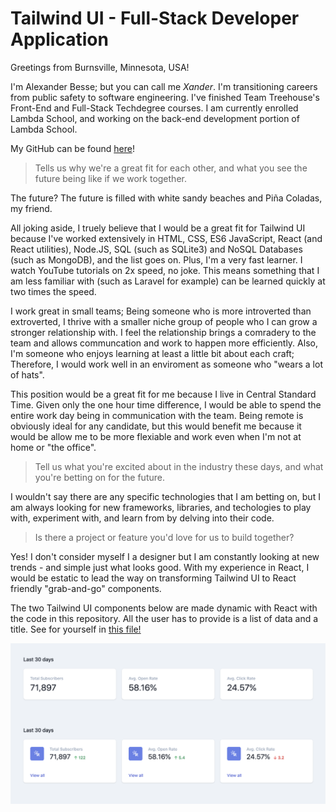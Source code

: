 # Tailwind UI - Full-Stack Developer Application

Greetings from Burnsville, Minnesota, USA!

I'm Alexander Besse; but you can call me *Xander*. I'm transitioning careers from public safety to software engineering. I've finished Team Treehouse's Front-End and Full-Stack Techdegree courses. I am currently enrolled Lambda School, and working on the back-end development portion of Lambda School.

My GitHub can be found [here](https://github.com/AlexJoeb)!

> Tells us why we're a great fit for each other, and what you see the future being like if we work together.

The future? The future is filled with white sandy beaches and Piña Coladas, my friend.

All joking aside,  I truely believe that I would be a great fit for Tailwind UI because I've worked extensively in HTML, CSS, ES6 JavaScript, React (and React utilities), Node.JS, SQL (such as SQLite3) and NoSQL Databases (such as MongoDB), and the list goes on. Plus, I'm a very fast learner. I watch YouTube tutorials on 2x speed, no joke. This means something that I am less familiar with (such as Laravel for example) can be learned quickly at two times the speed.

I work great in small teams; Being someone who is more introverted than extroverted, I thrive with a smaller niche group of people who I can grow a stronger relationship with. I feel the relationship brings a comradery to the team and allows communcation and work to happen more efficiently. Also, I'm someone who enjoys learning at least a little bit about each craft; Therefore, I would work well in an enviroment as someone who "wears a lot of hats".

This position would be a great fit for me because I live in Central Standard Time. Given only the one hour time difference, I would be able to spend the entire work day being in communication with the team. Being remote is obviously ideal for any candidate, but this would benefit me because it would be allow me to be more flexiable and work even when I'm not at home or "the office".

> Tell us what you're excited about in the industry these days, and what you're betting on for the future.

I wouldn't say there are any specific technologies that I am betting on, but I am always looking for new frameworks, libraries, and techologies to play with, experiment with, and learn from by delving into their code.

> Is there a project or feature you'd love for us to build together?

Yes! I don't consider myself I a designer but I am constantly looking at new trends - and simple just what looks good. With my experience in React, I would be estatic to lead the way on transforming Tailwind UI to React friendly "grab-and-go" components.

The two Tailwind UI components below are made dynamic with React with the code in this repository. All the user has to provide is a list of data and a title. See for yourself in [this file!](https://github.com/AlexJoeb/TailwindApplication/blob/master/client/src/App.js)

![Tailwind UI Components](Example.png)
